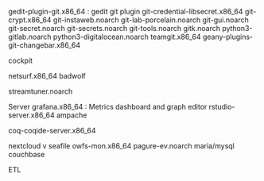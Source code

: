 gedit-plugin-git.x86_64 : gedit git plugin
git-credential-libsecret.x86_64
git-crypt.x86_64
git-instaweb.noarch
git-lab-porcelain.noarch
git-gui.noarch
git-secret.noarch
git-secrets.noarch
git-tools.noarch
gitk.noarch
python3-gitlab.noarch
python3-digitalocean.noarch
teamgit.x86_64
geany-plugins-git-changebar.x86_64




cockpit






netsurf.x86_64
badwolf

streamtuner.noarch



Server
grafana.x86_64 : Metrics dashboard and graph editor
rstudio-server.x86_64
ampache

coq-coqide-server.x86_64



nextcloud v seafile
owfs-mon.x86_64
pagure-ev.noarch
maria/mysql
couchbase








ETL














